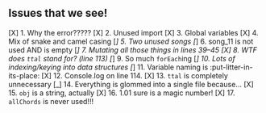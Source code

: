 ## Issues that we see!

[X] 1. Why the error?????
[X] 2. Unused import
[X] 3. Global variables
[X] 4. Mix of snake and camel casing
[_] 5. Two unused songs
[_] 6. song_11 is not used AND is empty
[_] 7. Mutating all those things in lines 39–45
[X] 8. WTF does `ttal` stand for? (line 113)
[_] 9. So much `forEach`ing
[_] 10. Lots of indexing/keying into data structures
[_] 11. Variable naming is :put-litter-in-its-place:
[X] 12. Console.log on line 114.
[X] 13. `ttal` is completely unnecessary
[_] 14. Everything is glommed into a single file because…
[X] 15. `obj` is a string, actually
[X] 16. 1.01 sure is a magic number!
[X] 17. `allChords` is never used!!!
